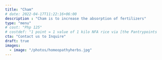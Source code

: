```yaml
---
title: "Cham"
# date: 2022-04-17T11:22:16+06:00
description : "Cham is to increase the absorption of fertilizers"
type: "menu"
# cost: "Php 125"
# costdef: "1 point = 1 value of 1 kilo NFA rice via [the Pantrypoints system](https://pantrypoints.com)"
cta: "Contact us to Inquire"
draft: true
images:
  - image: "/photos/homeopathyherbs.jpg"
---
```


